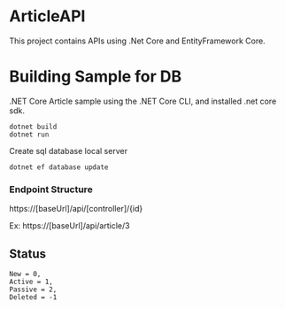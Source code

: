# ArticleAPI

This project contains APIs using .Net Core and EntityFramework Core.

# Building Sample for DB
.NET Core Article sample using the .NET Core CLI, and installed .net core sdk. 

```
dotnet build
dotnet run
```
Create sql database local server 

```
dotnet ef database update
```

### Endpoint Structure

https://[baseUrl]/api/[controller]/{id}

Ex:
https://[baseUrl]/api/article/3


## Status
```
New = 0,
Active = 1,
Passive = 2,
Deleted = -1
```

